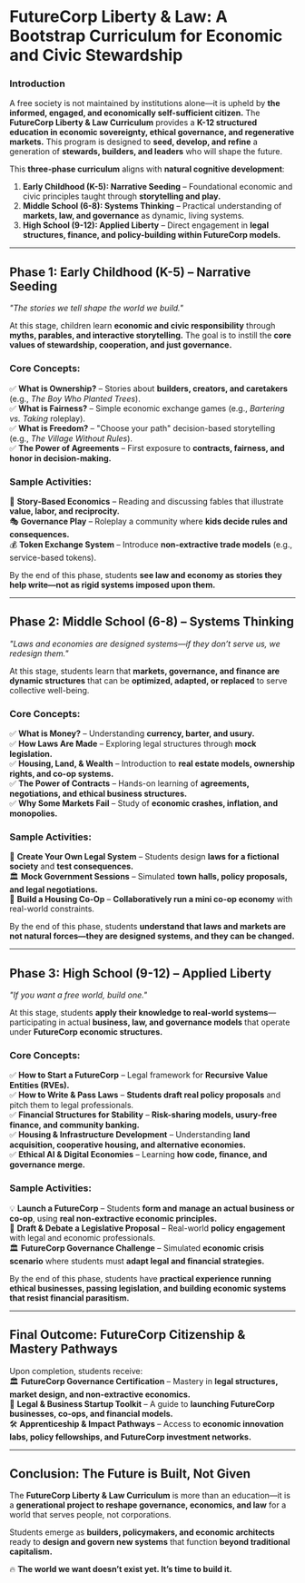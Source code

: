 # **FutureCorp Liberty & Law: A Bootstrap Curriculum for Economic and Civic Stewardship**  

### **Introduction**  

A free society is not maintained by institutions alone—it is upheld by **the informed, engaged, and economically self-sufficient citizen.** The **FutureCorp Liberty & Law Curriculum** provides a **K-12 structured education in economic sovereignty, ethical governance, and regenerative markets.** This program is designed to **seed, develop, and refine** a generation of **stewards, builders, and leaders** who will shape the future.  

This **three-phase curriculum** aligns with **natural cognitive development**:  
1. **Early Childhood (K-5): Narrative Seeding** – Foundational economic and civic principles taught through **storytelling and play.**  
2. **Middle School (6-8): Systems Thinking** – Practical understanding of **markets, law, and governance** as dynamic, living systems.  
3. **High School (9-12): Applied Liberty** – Direct engagement in **legal structures, finance, and policy-building within FutureCorp models.**  

---

## **Phase 1: Early Childhood (K-5) – Narrative Seeding**  
*"The stories we tell shape the world we build."*  

At this stage, children learn **economic and civic responsibility** through **myths, parables, and interactive storytelling.** The goal is to instill the **core values of stewardship, cooperation, and just governance.**  

### **Core Concepts:**  
✅ **What is Ownership?** – Stories about **builders, creators, and caretakers** (e.g., *The Boy Who Planted Trees*).  
✅ **What is Fairness?** – Simple economic exchange games (e.g., *Bartering vs. Taking* roleplay).  
✅ **What is Freedom?** – "Choose your path" decision-based storytelling (e.g., *The Village Without Rules*).  
✅ **The Power of Agreements** – First exposure to **contracts, fairness, and honor in decision-making.**  

### **Sample Activities:**  
📖 **Story-Based Economics** – Reading and discussing fables that illustrate **value, labor, and reciprocity.**  
🎭 **Governance Play** – Roleplay a community where **kids decide rules and consequences.**  
💰 **Token Exchange System** – Introduce **non-extractive trade models** (e.g., service-based tokens).  

By the end of this phase, students **see law and economy as stories they help write—not as rigid systems imposed upon them.**  

---

## **Phase 2: Middle School (6-8) – Systems Thinking**  
*"Laws and economies are designed systems—if they don’t serve us, we redesign them."*  

At this stage, students learn that **markets, governance, and finance are dynamic structures** that can be **optimized, adapted, or replaced** to serve collective well-being.  

### **Core Concepts:**  
✅ **What is Money?** – Understanding **currency, barter, and usury.**  
✅ **How Laws Are Made** – Exploring legal structures through **mock legislation.**  
✅ **Housing, Land, & Wealth** – Introduction to **real estate models, ownership rights, and co-op systems.**  
✅ **The Power of Contracts** – Hands-on learning of **agreements, negotiations, and ethical business structures.**  
✅ **Why Some Markets Fail** – Study of **economic crashes, inflation, and monopolies.**  

### **Sample Activities:**  
📜 **Create Your Own Legal System** – Students design **laws for a fictional society** and **test consequences.**  
🏛 **Mock Government Sessions** – Simulated **town halls, policy proposals, and legal negotiations.**  
🏡 **Build a Housing Co-Op** – **Collaboratively run a mini co-op economy** with real-world constraints.  

By the end of this phase, students **understand that laws and markets are not natural forces—they are designed systems, and they can be changed.**  

---

## **Phase 3: High School (9-12) – Applied Liberty**  
*"If you want a free world, build one."*  

At this stage, students **apply their knowledge to real-world systems**—participating in actual **business, law, and governance models** that operate under **FutureCorp economic structures.**  

### **Core Concepts:**  
✅ **How to Start a FutureCorp** – Legal framework for **Recursive Value Entities (RVEs).**  
✅ **How to Write & Pass Laws** – **Students draft real policy proposals** and pitch them to legal professionals.  
✅ **Financial Structures for Stability** – **Risk-sharing models, usury-free finance, and community banking.**  
✅ **Housing & Infrastructure Development** – Understanding **land acquisition, cooperative housing, and alternative economies.**  
✅ **Ethical AI & Digital Economies** – Learning **how code, finance, and governance merge.**  

### **Sample Activities:**  
💡 **Launch a FutureCorp** – Students **form and manage an actual business or co-op**, using **real non-extractive economic principles.**  
📜 **Draft & Debate a Legislative Proposal** – Real-world **policy engagement** with legal and economic professionals.  
🏛 **FutureCorp Governance Challenge** – Simulated **economic crisis scenario** where students must **adapt legal and financial strategies.**  

By the end of this phase, students have **practical experience running ethical businesses, passing legislation, and building economic systems that resist financial parasitism.**  

---

## **Final Outcome: FutureCorp Citizenship & Mastery Pathways**  
Upon completion, students receive:  
🏛 **FutureCorp Governance Certification** – Mastery in **legal structures, market design, and non-extractive economics.**  
📜 **Legal & Business Startup Toolkit** – A guide to **launching FutureCorp businesses, co-ops, and financial models.**  
🛠 **Apprenticeship & Impact Pathways** – Access to **economic innovation labs, policy fellowships, and FutureCorp investment networks.**  

---

## **Conclusion: The Future is Built, Not Given**  

The **FutureCorp Liberty & Law Curriculum** is more than an education—it is a **generational project to reshape governance, economics, and law** for a world that serves people, not corporations.  

Students emerge as **builders, policymakers, and economic architects** ready to **design and govern new systems** that function **beyond traditional capitalism.**  

🔥 **The world we want doesn’t exist yet. It’s time to build it.**